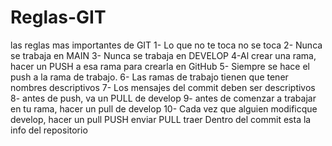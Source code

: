 # Reglas-GIT
las reglas mas importantes de GIT
1- Lo que no te toca no se toca
2- Nunca se trabaja en MAIN
3- Nunca se trabaja en DEVELOP
4-Al crear una rama, hacer un PUSH a esa rama para crearla en GitHub
5- Siempre se hace el push a la rama de trabajo.
6- Las ramas de trabajo tienen que tener nombres descriptivos
7-  Los mensajes del commit deben ser descriptivos
8- antes de push, va un PULL de develop
9- antes de comenzar a trabajar en tu rama, hacer un pull de develop 
10- Cada vez que alguien modificque develop, hacer un pull
PUSH enviar
PULL traer
Dentro del commit esta la info del repositorio
